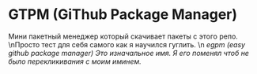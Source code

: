 # GTPM (GiThub Package Manager)
Мини пакетный менеджер который скачивает пакеты с этого репо. \nПросто тест для себя самого как я научился гуглить. \n
_egpm (easy github package manager) Это изначальное имя. Я его поменял чтоб не было перекликивания с моим иминем._
